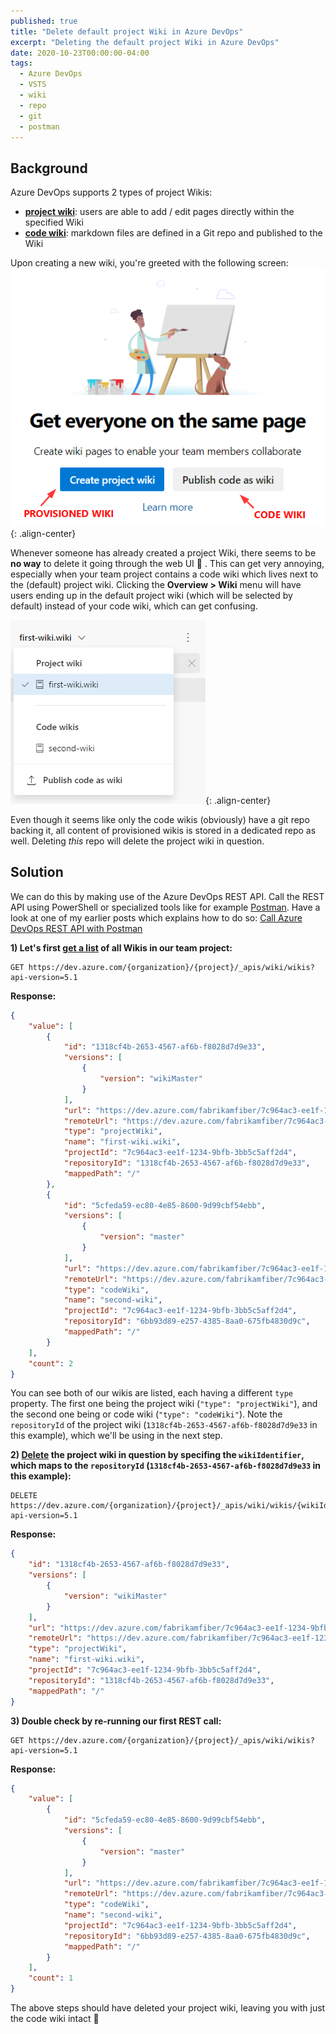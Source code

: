 ```yaml
---
published: true
title: "Delete default project Wiki in Azure DevOps"
excerpt: "Deleting the default project Wiki in Azure DevOps"
date: 2020-10-23T00:00:00-04:00
tags:
  - Azure DevOps
  - VSTS
  - wiki
  - repo
  - git
  - postman
---
```


## Background

Azure DevOps supports 2 types of project Wikis:

- [**project wiki**](https://docs.microsoft.com/en-us/azure/devops/project/wiki/wiki-create-repo?view=azure-devops): users are able to add / edit pages directly within the specified Wiki
- [**code wiki**](https://docs.microsoft.com/en-us/azure/devops/project/wiki/publish-repo-to-wiki?view=azure-devops&tabs=browser#publish-a-git-repository-to-a-wiki-1): markdown files are defined in a Git repo and published to the Wiki

Upon creating a new wiki, you're greeted with the following screen:
![image-center](/assets/images/wiki_1.png){: .align-center}

Whenever someone has already created a project Wiki, there seems to be **no way** to delete it going through the web UI 🙉 . This can get very annoying, especially when your team project contains a code wiki which lives next to the (default) project wiki. Clicking the **Overview > Wiki** menu will have users ending up in the default project wiki (which will be selected by default) instead of your code wiki, which can get confusing.

![image-center](/assets/images/wiki_2.png){: .align-center}

Even though it seems like only the code wikis (obviously) have a git repo backing it, all content of provisioned wikis is stored in a dedicated repo as well. Deleting *this* repo will delete the project wiki in question.

## Solution

We can do this by making use of the Azure DevOps REST API. Call the REST API using PowerShell or specialized tools like for example [Postman](https://www.postman.com/).
Have a look at one of my earlier posts which explains how to do so: [Call Azure DevOps REST API with Postman](https://sanderh.dev/call-Azure-DevOps-REST-API-Postman/)

**1) Let's first [get a list](https://docs.microsoft.com/en-us/rest/api/azure/devops/wiki/wikis/list?view=azure-devops-rest-5.1) of all Wikis in our team project:**

```http
GET https://dev.azure.com/{organization}/{project}/_apis/wiki/wikis?api-version=5.1
```

**Response:**

```json
{
    "value": [
        {
            "id": "1318cf4b-2653-4567-af6b-f8028d7d9e33",
            "versions": [
                {
                    "version": "wikiMaster"
                }
            ],
            "url": "https://dev.azure.com/fabrikamfiber/7c964ac3-ee1f-1234-9bfb-3bb5c5aff2d4/_apis/wiki/wikis/1318cf4b-2653-4567-af6b-f8028d7d9e33",
            "remoteUrl": "https://dev.azure.com/fabrikamfiber/7c964ac3-ee1f-1234-9bfb-3bb5c5aff2d4/_wiki/wikis/1318cf4b-2653-4567-af6b-f8028d7d9e33",
            "type": "projectWiki",
            "name": "first-wiki.wiki",
            "projectId": "7c964ac3-ee1f-1234-9bfb-3bb5c5aff2d4",
            "repositoryId": "1318cf4b-2653-4567-af6b-f8028d7d9e33",
            "mappedPath": "/"
        },
        {
            "id": "5cfeda59-ec80-4e85-8600-9d99cbf54ebb",
            "versions": [
                {
                    "version": "master"
                }
            ],
            "url": "https://dev.azure.com/fabrikamfiber/7c964ac3-ee1f-1234-9bfb-3bb5c5aff2d4/_apis/wiki/wikis/5cfeda59-ec80-4e85-8600-9d99cbf54ebb",
            "remoteUrl": "https://dev.azure.com/fabrikamfiber/7c964ac3-ee1f-1234-9bfb-3bb5c5aff2d4/_wiki/wikis/5cfeda59-ec80-4e85-8600-9d99cbf54ebb",
            "type": "codeWiki",
            "name": "second-wiki",
            "projectId": "7c964ac3-ee1f-1234-9bfb-3bb5c5aff2d4",
            "repositoryId": "6bb93d89-e257-4385-8aa0-675fb4830d9c",
            "mappedPath": "/"
        }
    ],
    "count": 2
}
```

You can see both of our wikis are listed, each having a different `type` property. The first one being the project wiki (`"type": "projectWiki"`), and the second one being or code wiki (`"type": "codeWiki"`). Note the `repositoryId` of the project wiki (`1318cf4b-2653-4567-af6b-f8028d7d9e33` in this example), which we'll be using in the next step.

**2) [Delete](https://docs.microsoft.com/en-us/rest/api/azure/devops/wiki/wikis/delete?view=azure-devops-rest-5.1) the project wiki in question by specifing the `wikiIdentifier`, which maps to the `repositoryId` (`1318cf4b-2653-4567-af6b-f8028d7d9e33` in this example):**

```http
DELETE https://dev.azure.com/{organization}/{project}/_apis/wiki/wikis/{wikiIdentifier}?api-version=5.1
```

**Response:**

```json
{
    "id": "1318cf4b-2653-4567-af6b-f8028d7d9e33",
    "versions": [
        {
            "version": "wikiMaster"
        }
    ],
    "url": "https://dev.azure.com/fabrikamfiber/7c964ac3-ee1f-1234-9bfb-3bb5c5aff2d4/_apis/wiki/wikis/1318cf4b-2653-4567-af6b-f8028d7d9e33",
    "remoteUrl": "https://dev.azure.com/fabrikamfiber/7c964ac3-ee1f-1234-9bfb-3bb5c5aff2d4/_wiki/wikis/1318cf4b-2653-4567-af6b-f8028d7d9e33",
    "type": "projectWiki",
    "name": "first-wiki.wiki",
    "projectId": "7c964ac3-ee1f-1234-9bfb-3bb5c5aff2d4",
    "repositoryId": "1318cf4b-2653-4567-af6b-f8028d7d9e33",
    "mappedPath": "/"
}
```

**3) Double check by re-running our first REST call:**

```http
GET https://dev.azure.com/{organization}/{project}/_apis/wiki/wikis?api-version=5.1
```

**Response:**

```json
{
    "value": [
        {
            "id": "5cfeda59-ec80-4e85-8600-9d99cbf54ebb",
            "versions": [
                {
                    "version": "master"
                }
            ],
            "url": "https://dev.azure.com/fabrikamfiber/7c964ac3-ee1f-1234-9bfb-3bb5c5aff2d4/_apis/wiki/wikis/5cfeda59-ec80-4e85-8600-9d99cbf54ebb",
            "remoteUrl": "https://dev.azure.com/fabrikamfiber/7c964ac3-ee1f-1234-9bfb-3bb5c5aff2d4/_wiki/wikis/5cfeda59-ec80-4e85-8600-9d99cbf54ebb",
            "type": "codeWiki",
            "name": "second-wiki",
            "projectId": "7c964ac3-ee1f-1234-9bfb-3bb5c5aff2d4",
            "repositoryId": "6bb93d89-e257-4385-8aa0-675fb4830d9c",
            "mappedPath": "/"
        }
    ],
    "count": 1
}
```

The above steps should have deleted your project wiki, leaving you with just the code wiki intact 🎉
